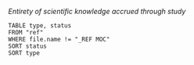 _Entirety of scientific knowledge accrued through study_
```dataview
TABLE type, status
FROM "ref"
WHERE file.name != "_REF MOC"
SORT status
SORT type
```
